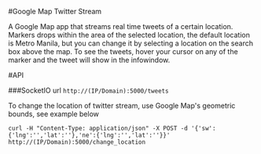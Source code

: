 #Google Map Twitter Stream

A Google Map app that streams real time tweets of a certain location. Markers drops within the area of the selected location, the default location is Metro Manila, but you can change it by selecting a location on the search box above the map. To see the tweets, hover your cursor on any of the marker and the tweet will show in the infowindow.


#API

###SocketIO url
`http://(IP/Domain):5000/tweets`

To change the location of twitter stream, use Google Map's geometric bounds, see example below

`curl -H "Content-Type: application/json" -X POST -d '{'sw':{'lng':'','lat':''},'ne':{'lng':'','lat':''}}' http://(IP/Domain):5000/change_location`
